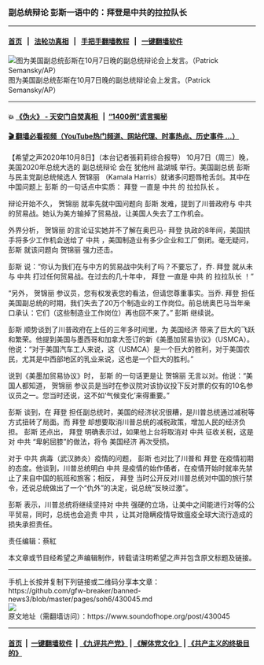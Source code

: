 ### 副总统辩论 彭斯一语中的：拜登是中共的拉拉队长
------------------------

#### [首页](https://github.com/gfw-breaker/banned-news3/blob/master/README.md) &nbsp;&nbsp;|&nbsp;&nbsp; [法轮功真相](https://github.com/begood0513/basic/blob/master/README.md)  &nbsp;&nbsp;|&nbsp;&nbsp; [手把手翻墙教程](https://github.com/gfw-breaker/guides/wiki)  &nbsp;&nbsp;|&nbsp;&nbsp; [一键翻墙软件](https://github.com/gfw-breaker/nogfw/blob/master/README.md)  



<div><img alt="图为美国副总统彭斯在10月7日晚的副总统辩论会上发言。（Patrick Semansky/AP）" src="https://img.soundofhope.org/2020-10/10-8-1-1-1602156555581.jpeg"/>
<br/><figcaption class="caption">
 图为美国副总统彭斯在10月7日晚的副总统辩论会上发言。（Patrick Semansky/AP）
</figcaption></div><hr/>

#### 💥 [《伪火》 - 天安门自焚真相 ](http://158.247.195.190:10000/videos/blog/weihuo.html)&nbsp; |&nbsp; [“1400例”谎言揭秘  ](http://158.247.195.190:10000/videos/blog/jiexi1400.html)

#### [ 🎬  翻墙必看视频（YouTube热门频道、网站代理、时事热点、历史事件 ...）](https://github.com/gfw-breaker/links/blob/master/banned.md)

<div><div class="Content__Wrapper sc-1bvya0-0 grZQxZ">
 <p class="meta-top">
  <span class="meta">
   【希望之声2020年10月8日】（本台记者張莉莉综合报导）
  </span>
  10月7日（周三）晚，美国2020年总统大选的
  <ok href="/term/389818">
   副总统辩论
  </ok>
  会在
  <ok href="/term/12582">
   犹他州
  </ok>
  <ok href="/term/249475">
   盐湖城
  </ok>
  举行。美国副总统
  <ok href="/term/1632">
   彭斯
  </ok>
  与民主党副总统候选人
  <ok href="/term/348484">
   贺锦丽
  </ok>
  （Kamala Harris）就诸多问题唇枪舌剑。其中在中国问题上
  <ok href="/term/1632">
   彭斯
  </ok>
  的一句话点中实质：
  <ok href="/term/3365">
   拜登
  </ok>
  一直是
  <ok href="/term/1059">
   中共
  </ok>
  的
  <ok href="/term/392944">
   拉拉队长
  </ok>
  。
 </p>
 <p>
  辩论开始不久，
  <ok href="/term/348484">
   贺锦丽
  </ok>
  就率先就中国问题向
  <ok href="/term/1632">
   彭斯
  </ok>
  发难，提到了川普政府与
  <ok href="/term/1059">
   中共
  </ok>
  的贸易战。她认为美方输掉了贸易战，让美国人失去了工作机会。
 </p>
 <div class="AD_Embed__Wrap-sc-1xslmin-0 igMuqX module desktop">
  <div>
  </div>
 </div>
 <p>
  外界分析，
  <ok href="/term/348484">
   贺锦丽
  </ok>
  的言论证实她并不了解在奥巴马-
  <ok href="/term/3365">
   拜登
  </ok>
  执政的8年间，美国拱手将多少工作机会送给了
  <ok href="/term/1059">
   中共
  </ok>
  ，美国制造业有多少企业和工厂倒闭。毫无疑问，
  <ok href="/term/1632">
   彭斯
  </ok>
  就该问题向
  <ok href="/term/348484">
   贺锦丽
  </ok>
  强力还击。
 </p>
 <p>
  <ok href="/term/1632">
   彭斯
  </ok>
  说：“你认为我们在与中方的贸易战中失利了吗？不要忘了，乔.
  <ok href="/term/3365">
   拜登
  </ok>
  就从未与
  <ok href="/term/1059">
   中共
  </ok>
  打过任何贸易战。在过去的几十年中，
  <ok href="/term/3365">
   拜登
  </ok>
  一直是
  <ok href="/term/1059">
   中共
  </ok>
  的
  <ok href="/term/392944">
   拉拉队长
  </ok>
  ！”
 </p>
 <p>
  “另外，
  <ok href="/term/348484">
   贺锦丽
  </ok>
  参议员，您有权发表您的看法，但请您尊重事实。当乔.
  <ok href="/term/3365">
   拜登
  </ok>
  担任美国副总统的时期，我们失去了20万个制造业的工作岗位。前总统奥巴马当年亲口承认：它们（这些制造业工作岗位）再也回不来了。”
  <ok href="/term/1632">
   彭斯
  </ok>
  继续说。
 </p>
 <p>
  <ok href="/term/1632">
   彭斯
  </ok>
  顺势谈到了川普政府在上任的三年多时间里，为
  <ok href="/term/2458">
   美国经济
  </ok>
  带来了巨大的飞跃和繁荣。他提到美国与墨西哥和加拿大签订的新《美墨加贸易协议》（USMCA）。他说：“对于美国汽车工人来说，这（USMCA）是一个巨大的胜利，对于美国农民，尤其是中西部地区的乳业来说，这也是一个巨大的胜利。”
 </p>
 <p>
  说到《美墨加贸易协议》时，
  <ok href="/term/1632">
   彭斯
  </ok>
  的一句话更是让
  <ok href="/term/348484">
   贺锦丽
  </ok>
  无言以对。他说：“美国人都知道，
  <ok href="/term/348484">
   贺锦丽
  </ok>
  参议员是当时在参议院对该协议投下反对票的仅有的10名参议员之一。您当时还说，这不如‘气候变化’来得重要。”
 </p>
 <p>
  <ok href="/term/1632">
   彭斯
  </ok>
  谈到，在
  <ok href="/term/3365">
   拜登
  </ok>
  担任副总统时，美国的经济状况很糟，是川普总统通过减税等方式扭转了局面。而
  <ok href="/term/3365">
   拜登
  </ok>
  却想要取消川普总统的减税政策，增加人民的经济负担。
  <ok href="/term/1632">
   彭斯
  </ok>
  还点出，
  <ok href="/term/3365">
   拜登
  </ok>
  明确表示过，如果他上台将取消对
  <ok href="/term/1059">
   中共
  </ok>
  征收关税，这是对
  <ok href="/term/1059">
   中共
  </ok>
  “卑躬屈膝”的做法，将令
  <ok href="/term/2458">
   美国经济
  </ok>
  再次受损。
 </p>
 <p>
  对于
  <ok href="/term/1059">
   中共
  </ok>
  病毒（武汉肺炎）疫情的问题，
  <ok href="/term/1632">
   彭斯
  </ok>
  也对比了川普和
  <ok href="/term/3365">
   拜登
  </ok>
  在疫情初期的态度。他谈到，川普总统明白
  <ok href="/term/1059">
   中共
  </ok>
  是疫情的始作俑者，在疫情开始时就率先禁止了来自中国的航班和旅客；相反，
  <ok href="/term/3365">
   拜登
  </ok>
  当时公开反对川普总统对中国的旅行禁令，还说总统做出了一个“仇外”的决定，说总统“反映过激”。
 </p>
 <p>
  <ok href="/term/1632">
   彭斯
  </ok>
  表示，川普总统将继续坚持对
  <ok href="/term/1059">
   中共
  </ok>
  强硬的立场，让美中之间能进行对等的公平贸易，同时，总统也会追责
  <ok href="/term/1059">
   中共
  </ok>
  ，让其对隐瞒疫情导致瘟疫全球大流行造成的损失承担责任。
 </p>
 <p class="meta-btm">
  责任编辑：蔡紅
 </p>
 <p class="meta-btm">
  本文章或节目经希望之声编辑制作，转载请注明希望之声并包含原文标题及链接。
 </p>
</div>
</div>
<hr/>
手机上长按并复制下列链接或二维码分享本文章：<br/>
https://github.com/gfw-breaker/banned-news3/blob/master/pages/soh6/430045.md <br/>
<a href='https://github.com/gfw-breaker/banned-news3/blob/master/pages/soh6/430045.md'><img src='https://github.com/gfw-breaker/banned-news3/blob/master/pages/soh6/430045.md.png'/></a> <br/>
原文地址（需翻墙访问）：https://www.soundofhope.org/post/430045


------------------------
#### [首页](https://github.com/gfw-breaker/banned-news3/blob/master/README.md) &nbsp;|&nbsp; [一键翻墙软件](https://github.com/gfw-breaker/nogfw/blob/master/README.md) &nbsp;| [《九评共产党》](https://github.com/gfw-breaker/9ping.md/blob/master/README.md#九评之一评共产党是什么) | [《解体党文化》](https://github.com/gfw-breaker/jtdwh.md/blob/master/README.md) | [《共产主义的终极目的》](https://github.com/gfw-breaker/gczydzjmd.md/blob/master/README.md)


<img src='http://gfw-breaker.win/banned-news3/pages/soh6/430045.md' width='0px' height='0px'/>